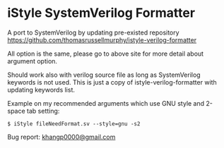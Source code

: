 # iStyle SystemVerilog Formatter
A port to SystemVerilog by updating pre-existed repository https://github.com/thomasrussellmurphy/istyle-verilog-formatter

All option is the same, please go to above site for more detail about argument option. 

Should work also with verilog source file as long as SystemVerilog keywords is not used. This is just a copy of istyle-verilog-formatter with updating keywords list.

Example on my recommended arguments which use GNU style and 2-space tab setting: 

`$ iStyle fileNeedFormat.sv --style=gnu -s2`

Bug report: khangp0000@gmail.com
